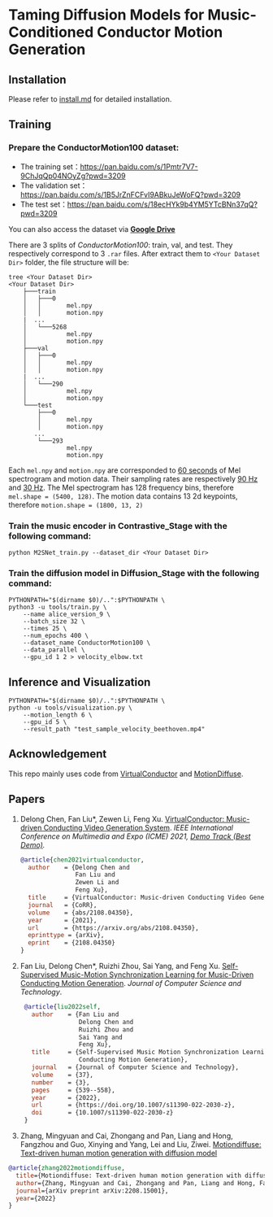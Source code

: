 # Taming Diffusion Models for Music-Conditioned Conductor Motion Generation

## Installation

Please refer to [install.md](/Diffusion_Stage/install.md) for detailed installation.

## Training

### Prepare the ConductorMotion100 dataset:

- The training set：https://pan.baidu.com/s/1Pmtr7V7-9ChJqQp04NOyZg?pwd=3209
- The validation set：https://pan.baidu.com/s/1B5JrZnFCFvI9ABkuJeWoFQ?pwd=3209 
- The test set：https://pan.baidu.com/s/18ecHYk9b4YM5YTcBNn37qQ?pwd=3209 

You can also access the dataset via [**Google Drive**](https://drive.google.com/drive/folders/1I2eFM-vEbqVXtD4sUPmGFSeNZeu_5JMu?usp=sharing)

There are 3 splits of *ConductorMotion100*: train, val, and test. They respectively correspond to 3 `.rar` files. After extract them to `<Your Dataset Dir>` folder, the file structure will be:

```
tree <Your Dataset Dir>
<Your Dataset Dir>
    ├───train
    │   ├───0
    │   │       mel.npy
    │   │       motion.npy
    |  ...
    │   └───5268
    │           mel.npy
    │           motion.npy
    ├───val
    │   ├───0
    │   │       mel.npy
    │   │       motion.npy
    |  ...
    │   └───290
    │           mel.npy
    │           motion.npy
    └───test
        ├───0
        │       mel.npy
        │       motion.npy
       ...
        └───293
                mel.npy
                motion.npy
```

Each `mel.npy` and `motion.npy` are corresponded to <u>60 seconds</u> of Mel spectrogram and motion data. Their sampling rates are respectively <u>90 Hz</u> and <u>30 Hz</u>. The Mel spectrogram has 128 frequency bins, therefore `mel.shape = (5400, 128)`. The motion data contains 13 2d keypoints, therefore `motion.shape = (1800, 13, 2)`

### Train the music encoder in Contrastive_Stage with the following command:

```shell 
python M2SNet_train.py --dataset_dir <Your Dataset Dir> 
```

### Train the diffusion model in Diffusion_Stage with the following command:

```shell
PYTHONPATH="$(dirname $0)/..":$PYTHONPATH \
python3 -u tools/train.py \
    --name alice_version_9 \
    --batch_size 32 \
    --times 25 \
    --num_epochs 400 \
    --dataset_name ConductorMotion100 \
    --data_parallel \
    --gpu_id 1 2 > velocity_elbow.txt
```

## Inference and Visualization

```shell
PYTHONPATH="$(dirname $0)/..":$PYTHONPATH \
python -u tools/visualization.py \
    --motion_length 6 \
    --gpu_id 5 \
    --result_path "test_sample_velocity_beethoven.mp4"
```

## Acknowledgement
This repo mainly uses code from [VirtualConductor](https://github.com/ChenDelong1999/VirtualConductor) and [MotionDiffuse](https://github.com/mingyuan-zhang/MotionDiffuse).


## Papers

1. Delong Chen, Fan Liu*, Zewen Li, Feng Xu. [VirtualConductor: Music-driven Conducting Video Generation System](https://arxiv.org/abs/2108.04350). _IEEE International Conference on Multimedia and Expo (ICME) 2021, [Demo Track (Best Demo)](http://2021.ieeeicme.org/2021.ieeeicme.org/best_demo_awards.html)._

   ```bibtex
   @article{chen2021virtualconductor,
     author    = {Delong Chen and
                  Fan Liu and
                  Zewen Li and
                  Feng Xu},
     title     = {VirtualConductor: Music-driven Conducting Video Generation System},
     journal   = {CoRR},
     volume    = {abs/2108.04350},
     year      = {2021},
     url       = {https://arxiv.org/abs/2108.04350},
     eprinttype = {arXiv},
     eprint    = {2108.04350}
   }
   ```

2. Fan Liu, Delong Chen*, Ruizhi Zhou, Sai Yang, and Feng Xu. [Self-Supervised Music-Motion Synchronization Learning for Music-Driven Conducting Motion Generation](https://link.springer.com/article/10.1007/s11390-022-2030-z). _Journal of Computer Science and Technology_.

   ```bibtex
    @article{liu2022self,
      author    = {Fan Liu and
                   Delong Chen and
                   Ruizhi Zhou and
                   Sai Yang and
                   Feng Xu},
      title     = {Self-Supervised Music Motion Synchronization Learning for Music-Driven
                   Conducting Motion Generation},
      journal   = {Journal of Computer Science and Technology},
      volume    = {37},
      number    = {3},
      pages     = {539--558},
      year      = {2022},
      url       = {https://doi.org/10.1007/s11390-022-2030-z},
      doi       = {10.1007/s11390-022-2030-z}
    }
   ```

3. Zhang, Mingyuan and Cai, Zhongang and Pan, Liang and Hong, Fangzhou and Guo, Xinying and Yang, Lei and Liu, Ziwei. [Motiondiffuse: Text-driven human motion generation with diffusion model](https://arxiv.org/abs/2208.15001)

```bibtex
@article{zhang2022motiondiffuse,
  title={Motiondiffuse: Text-driven human motion generation with diffusion model},
  author={Zhang, Mingyuan and Cai, Zhongang and Pan, Liang and Hong, Fangzhou and Guo, Xinying and Yang, Lei and Liu, Ziwei},
  journal={arXiv preprint arXiv:2208.15001},
  year={2022}
}
```